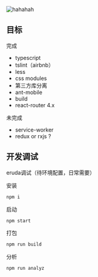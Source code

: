 ![hahahah](https://user-gold-cdn.xitu.io/2018/9/7/165b316898ea7d6f?w=690&h=739&f=jpeg&s=44844)




## 目标
完成
* typescript
* tslint（airbnb）
* less
* css modules
* 第三方库分离
* ant-mobile
* build
* react-router 4.x

未完成
* service-worker
* redux or rxjs ?

## 开发调试
eruda调试（待环境配置，日常需要）

安装
```bash
npm i
```

启动
```bash
npm start
```

打包
```bash
npm run build
```

分析
```bash
npm run analyz
```
